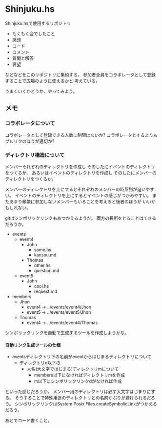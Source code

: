 Shinjuku.hs
===========

Shinjuku.hsで使用するリポジトリ

* もくもく会でしたこと
* 感想
* コード
* コメント
* 質問と解答
* 要望

などなどをこのリポジトリに集約する。
参加者全員をコラボレータとして登録することで広場のように使えるかと
考えている。

うまくいくかどうか、やってみよう。

メモ
----

### コラボレータについて

コラボレータとして登録できる人数に制限はないか?
コラボレータとするよりもプルリクのほうが適切か?

### ディレクトリ構造について

メンバーそれぞれのディレクトリを作成し
そのしたにイベントのディレクトリをつくるか、
あるいはイベントのディレクトリを作成し
そのしたにメンバーのディレクトリをつくるか。

メンバーのディレクトリを上にするとそれぞれのメンバーの時系列が追いやすい。
イベントのディレクトリを上にするとイベントの感じがつかみやすい。
またあまり頻繁に参加しないメンバーもいることを考えると後者のほうが
いいかもしれない。

gitはシンボリックリンクもあつかえるようだ。
両方の長所をとることはできるだろうか。

* events
	+ event4
		- John
			* some.hs
			* kansou.md
		- Thomas
			* other.hs
			* question.md
	+ event5
		- John
			* cool.hs
			* request.md
* members
	+ Jhon
		- event4 -> ../events/event4/Jhon
		- event5 -> ../events/event5/Jhon
	+ Thomas
		- event4 -> ../events/event4/Thomas

シンボリックリンクを自動で生成するツールを作成しようかな。

#### 自動リンク生成ツールの仕様

* eventsディレクトリ下の名前がeventからはじまるディレクトリについて
	+ ディレクトリd以下の
		- 人名(大文字ではじまる)ディレクトリmについて
			* members以下になければディレクトリmを作成
			* m以下にシンボリックリンクdがなければ作成

といった感じだろうか。
メンバー用のディレクトリは必ず大文字はじまりにする。
そうすることで特殊用途のディレクトリとの名前かぶりが避けられるだろう。
シンボリックリンクはSystem.Posix.Files.createSymbolicLinkがつかえるだろう。

あとでコード書くこと。

